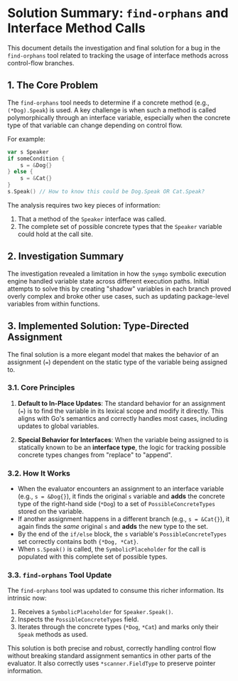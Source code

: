 # Solution Summary: `find-orphans` and Interface Method Calls

This document details the investigation and final solution for a bug in the `find-orphans` tool related to tracking the usage of interface methods across control-flow branches.

## 1. The Core Problem

The `find-orphans` tool needs to determine if a concrete method (e.g., `(*Dog).Speak`) is used. A key challenge is when such a method is called polymorphically through an interface variable, especially when the concrete type of that variable can change depending on control flow.

For example:
```go
var s Speaker
if someCondition {
    s = &Dog{}
} else {
    s = &Cat{}
}
s.Speak() // How to know this could be Dog.Speak OR Cat.Speak?
```

The analysis requires two key pieces of information:
1.  That a method of the `Speaker` interface was called.
2.  The complete set of possible concrete types that the `Speaker` variable could hold at the call site.

## 2. Investigation Summary

The investigation revealed a limitation in how the `symgo` symbolic execution engine handled variable state across different execution paths. Initial attempts to solve this by creating "shadow" variables in each branch proved overly complex and broke other use cases, such as updating package-level variables from within functions.

## 3. Implemented Solution: Type-Directed Assignment

The final solution is a more elegant model that makes the behavior of an assignment (`=`) dependent on the static type of the variable being assigned to.

### 3.1. Core Principles

1.  **Default to In-Place Updates**: The standard behavior for an assignment (`=`) is to find the variable in its lexical scope and modify it directly. This aligns with Go's semantics and correctly handles most cases, including updates to global variables.

2.  **Special Behavior for Interfaces**: When the variable being assigned to is statically known to be an **interface type**, the logic for tracking possible concrete types changes from "replace" to "append".

### 3.2. How It Works

-   When the evaluator encounters an assignment to an interface variable (e.g., `s = &Dog{}`), it finds the original `s` variable and **adds** the concrete type of the right-hand side (`*Dog`) to a set of `PossibleConcreteTypes` stored on the variable.
-   If another assignment happens in a different branch (e.g., `s = &Cat{}`), it again finds the *same* original `s` and **adds** the new type to the set.
-   By the end of the `if/else` block, the `s` variable's `PossibleConcreteTypes` set correctly contains both `{*Dog, *Cat}`.
-   When `s.Speak()` is called, the `SymbolicPlaceholder` for the call is populated with this complete set of possible types.

### 3.3. `find-orphans` Tool Update

The `find-orphans` tool was updated to consume this richer information. Its intrinsic now:
1.  Receives a `SymbolicPlaceholder` for `Speaker.Speak()`.
2.  Inspects the `PossibleConcreteTypes` field.
3.  Iterates through the concrete types (`*Dog`, `*Cat`) and marks only their `Speak` methods as used.

This solution is both precise and robust, correctly handling control flow without breaking standard assignment semantics in other parts of the evaluator. It also correctly uses `*scanner.FieldType` to preserve pointer information.
